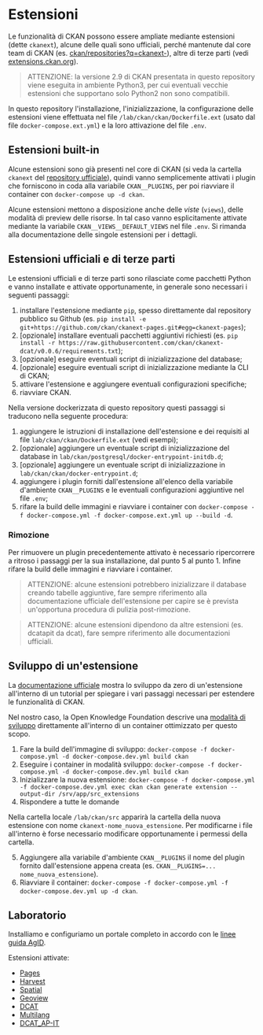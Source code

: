 # Estensioni

Le funzionalità di CKAN possono essere ampliate mediante estensioni (dette `ckanext`), alcune delle quali sono ufficiali, perché mantenute dal core team di CKAN (es. [ckan/repositories?q=ckanext-](https://github.com/orgs/ckan/repositories?q=ckanext-&type=all&language=&sort=)), altre di terze parti (vedi [extensions.ckan.org](https://extensions.ckan.org/)).

> ATTENZIONE: la versione 2.9 di CKAN presentata in questo repository viene eseguita in ambiente Python3, per cui eventuali vecchie estensioni che supportano solo Python2 non sono compatibili.

In questo repository l'installazione, l'inizializzazione, la configurazione delle estensioni viene effettuata nel file `/lab/ckan/ckan/Dockerfile.ext` (usato dal file `docker-compose.ext.yml`) e la loro attivazione del file `.env`.

## Estensioni built-in

Alcune estensioni sono già presenti nel core di CKAN (si veda la cartella `ckanext` del [repository ufficiale](https://github.com/ckan/ckan/tree/master/ckanext)), quindi vanno semplicemente attivati i plugin che forniscono in coda alla variabile `CKAN__PLUGINS`, per poi riavviare il container con `docker-compose up -d ckan`.

Alcune estensioni mettono a disposizione anche delle *viste* (`views`), delle modalità di preview delle risorse. In tal caso vanno esplicitamente attivate mediante la variabile `CKAN__VIEWS__DEFAULT_VIEWS` nel file `.env`. Si rimanda alla documentazione delle singole estensioni per i dettagli.

## Estensioni ufficiali e di terze parti

Le estensioni ufficiali e di terze parti sono rilasciate come pacchetti Python e vanno installate e attivate opportunamente, in generale sono necessari i seguenti passaggi:

1. installare l'estensione mediante `pip`, spesso direttamente dal repository pubblico su Github (es. `pip install -e git+https://github.com/ckan/ckanext-pages.git#egg=ckanext-pages`);
2. [opzionale] installare eventuali pacchetti aggiuntivi richiesti (es. `pip install -r https://raw.githubusercontent.com/ckan/ckanext-dcat/v0.0.6/requirements.txt`);
3. [opzionale] eseguire eventuali script di inizializzazione del database;
4. [opzionale] eseguire eventuali script di inizializzazione mediante la CLI di CKAN;
5. attivare l'estensione e aggiungere eventuali configurazioni specifiche;
6. riavviare CKAN.

Nella versione dockerizzata di questo repository questi passaggi si traducono nella seguente procedura:

1. aggiungere le istruzioni di installazione dell'estensione e dei requisiti al file `lab/ckan/ckan/Dockerfile.ext` (vedi esempi);
3. [opzionale] aggiungere un eventuale script di inizializzazione del database in `lab/ckan/postgresql/docker-entrypoint-initdb.d`;
4. [opzionale] aggiungere un eventuale script di inizializzazione in `lab/ckan/ckan/docker-entrypoint.d`;
5. aggiungere i plugin forniti dall'estensione all'elenco della variabile d'ambiente `CKAN__PLUGINS` e le eventuali configurazioni aggiuntive nel file `.env`;
6. rifare la build delle immagini e riavviare i container con `docker-compose -f docker-compose.yml -f docker-compose.ext.yml up --build -d`.

### Rimozione

Per rimuovere un plugin precedentemente attivato è necessario ripercorrere a ritroso i passaggi per la sua installazione, dal punto 5 al punto 1.
Infine rifare la build delle immagini e riavviare i container.

> ATTENZIONE: alcune estensioni potrebbero inizializzare il database creando tabelle aggiuntive, fare sempre riferimento alla documentazione ufficiale dell'estensione per capire se è prevista un'opportuna procedura di pulizia post-rimozione.

> ATTENZIONE: alcune estensioni dipendono da altre estensioni (es. dcatapit da dcat), fare sempre riferimento alle documentazioni ufficiali.

## Sviluppo di un'estensione

La [documentazione ufficiale](https://docs.ckan.org/en/2.9/extensions/tutorial.html) mostra lo sviluppo da zero di un'estensione all'interno di un tutorial per spiegare i vari passaggi necessari per estendere le funzionalità di CKAN.

Nel nostro caso, la Open Knowledge Foundation descrive una [modalità di sviluppo](https://github.com/okfn/docker-ckan#development-mode) direttamente all'interno di un container ottimizzato per questo scopo.

1. Fare la build dell'immagine di sviluppo: `docker-compose -f docker-compose.yml -d docker-compose.dev.yml build ckan`
2. Eseguire i container in modalità sviluppo: `docker-compose -f docker-compose.yml -d docker-compose.dev.yml build ckan`
3. Inizializzare la nuova estensione: `docker-compose -f docker-compose.yml -f docker-compose.dev.yml exec ckan ckan generate extension --output-dir /srv/app/src_extensions`
4. Rispondere a tutte le domande

Nella cartella locale `/lab/ckan/src` apparirà la cartella della nuova estensione con nome `ckanext-nome_nuova_estensione`.
Per modificarne i file all'interno è forse necessario modificare opportunamente i permessi della cartella.

5. Aggiungere alla variabile d'ambiente `CKAN__PLUGINS` il nome del plugin fornito dall'estensione appena creata (es. `CKAN__PLUGINS=... nome_nuova_estensione`).
6. Riavviare il container: `docker-compose -f docker-compose.yml -f docker-compose.dev.yml up -d ckan`.

## Laboratorio

Installiamo e configuriamo un portale completo in accordo con le [linee guida AgID](https://docs.italia.it/italia/daf/lg-patrimonio-pubblico/it/stabile/index.html).

Estensioni attivate:

- [Pages](https://github.com/ckan/ckanext-pages)
- [Harvest](https://github.com/ckan/ckanext-harvest)
- [Spatial](https://github.com/ckan/ckanext-spatial)
- [Geoview](https://github.com/ckan/ckanext-geoview)
- [DCAT](https://github.com/ckan/ckanext-dcat)
- [Multilang](https://github.com/geosolutions-it/ckanext-multilang)
- [DCAT_AP-IT](https://github.com/geosolutions-it/ckanext-dcatapit)
